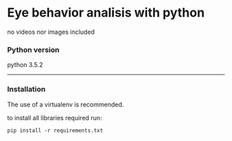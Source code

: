 # Eye behavior analisis with python
no videos nor images included
### Python version
python 3.5.2

-----
### Installation
The use of a virtualenv is recommended.

to install all libraries required run:
```
pip install -r requirements.txt
```

